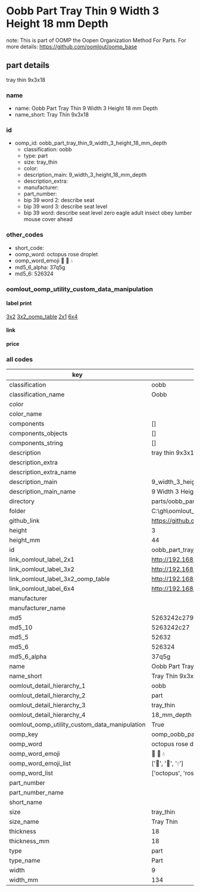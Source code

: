 # Oobb Part Tray Thin 9 Width 3 Height 18 mm Depth  

note: This is part of OOMP the Oopen Organization Method For Parts. For more details: https://github.com/oomlout/oomp_base

##  part details
  



tray thin 9x3x18



### name
* name: Oobb Part Tray Thin 9 Width 3 Height 18 mm Depth
* name_short: Tray Thin 9x3x18 
### id
* oomp_id: oobb_part_tray_thin_9_width_3_height_18_mm_depth
  * classification: oobb
  * type: part
  * size: tray_thin
  * color: 
  * description_main: 9_width_3_height_18_mm_depth
  * description_extra: 
  * manufacturer: 
  * part_number: 
  * bip 39 word 2: describe seat
  * bip 39 word 3: describe seat level
  * bip 39 word: describe seat level zero eagle adult insect obey lumber mouse cover ahead

### other_codes
* short_code: 
* oomp_word: octopus rose droplet
* oomp_word_emoji :octopus: :rose: :droplet:
* md5_6_alpha: 37q5g
* md5_6: 526324






### oomlout_oomp_utility_custom_data_manipulation
#### label print
[3x2](http://192.168.1.245:1112/?label=oomp%2037q5g)
[3x2_oomp_table](http://192.168.1.108:1112/?label=oomp%2037q5g)
[2x1](http://192.168.1.242:1112/?label=oomp%2037q5g)
[6x4](http://192.168.1.55:1112/?label=oomp%2037q5g)    

#### link

                              

#### price







### all codes 
| key | value |  
| --- | --- |  
| classification | oobb |  
| classification_name | Oobb |  
| color |  |  
| color_name |  |  
| components | [] |  
| components_objects | [] |  
| components_string | [] |  
| description | tray thin 9x3x18 |  
| description_extra |  |  
| description_extra_name |  |  
| description_main | 9_width_3_height_18_mm_depth |  
| description_main_name | 9 Width 3 Height 18 mm Depth |  
| directory | parts/oobb_part_tray_thin_9_width_3_height_18_mm_depth |  
| folder | C:\gh\oomlout_oobb_version_4_generated_parts\things\oobb_part_tray_thin_9_width_3_height_18_mm_depth |  
| github_link | https://github.com/oomlout/oomlout_oomp_part_src/tree/main/parts/oobb_part_tray_thin_9_width_3_height_18_mm_depth |  
| height | 3 |  
| height_mm | 44 |  
| id | oobb_part_tray_thin_9_width_3_height_18_mm_depth |  
| link_oomlout_label_2x1 | http://192.168.1.242:1112/?label=oomp%2037q5g |  
| link_oomlout_label_3x2 | http://192.168.1.245:1112/?label=oomp%2037q5g |  
| link_oomlout_label_3x2_oomp_table | http://192.168.1.108:1112/?label=oomp%2037q5g |  
| link_oomlout_label_6x4 | http://192.168.1.55:1112/?label=oomp%2037q5g |  
| manufacturer |  |  
| manufacturer_name |  |  
| md5 | 5263242c2797eea00f228ffb017091dc |  
| md5_10 | 5263242c27 |  
| md5_5 | 52632 |  
| md5_6 | 526324 |  
| md5_6_alpha | 37q5g |  
| name | Oobb Part Tray Thin 9 Width 3 Height 18 mm Depth |  
| name_short | Tray Thin 9x3x18  |  
| oomlout_detail_hierarchy_1 | oobb |  
| oomlout_detail_hierarchy_2 | part |  
| oomlout_detail_hierarchy_3 | tray_thin |  
| oomlout_detail_hierarchy_4 | 18_mm_depth |  
| oomlout_oomp_utility_custom_data_manipulation | True |  
| oomp_key | oomp_oobb_part_tray_thin_9_width_3_height_18_mm_depth |  
| oomp_word | octopus rose droplet |  
| oomp_word_emoji | :octopus: :rose: :droplet: |  
| oomp_word_emoji_list | [':octopus:', ':rose:', ':droplet:'] |  
| oomp_word_list | ['octopus', 'rose', 'droplet'] |  
| part_number |  |  
| part_number_name |  |  
| short_name |  |  
| size | tray_thin |  
| size_name | Tray Thin |  
| thickness | 18 |  
| thickness_mm | 18 |  
| type | part |  
| type_name | Part |  
| width | 9 |  
| width_mm | 134 |  
